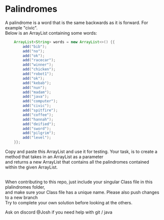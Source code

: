 <h1> Palindromes </h1>
 A palindrome is a word that is the same backwards as it is forward. For example "civic". </br>
 Below is an ArrayList containing some words:

```java
    ArrayList<String> words = new ArrayList<>() {{
        add("bib");
        add("no");
        add("ok");
        add("racecar");
        add("winner");
        add("chicken");
        add("robot1");
        add("ok");
        add("kebab");
        add("nun");
        add("madam");
        add("java");
        add("computer");
        add("civic");
        add("spitfire");
        add("coffee");
        add("hannah");
        add("deified");
        add("sword");
        add("pilgrim");
        add("level");
    }};
  ```
  
  Copy and paste this ArrayList and use it for testing. Your task, is to create a method that takes in an ArrayList<String> as a parameter </br>
  and returns a new ArrayList<String> that contains all the palindromes contained within the given ArrayList. </br>
  </br>

When contributing to this repo, just include your singular Class file in this plalindromes folder,</br>
and make sure your Class file has a unique name. Please also push changes to a new branch</br>
Try to complete your own solution before looking at the others.

Ask on discord @Josh if you need help with git / java
